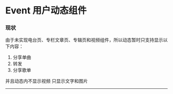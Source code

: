 # Event 用户动态组件

### 现状

由于未实现电台页、专栏文章页、专辑页和视频组件，所以动态暂时只支持显示以下内容：

1. 分享单曲
2. 转发
3. 分享歌单

并且动态内不显示视频 只显示文字和图片

---
